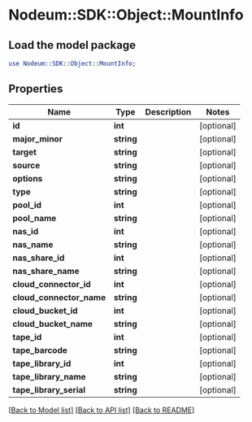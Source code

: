 # Nodeum::SDK::Object::MountInfo

## Load the model package
```perl
use Nodeum::SDK::Object::MountInfo;
```

## Properties
Name | Type | Description | Notes
------------ | ------------- | ------------- | -------------
**id** | **int** |  | [optional] 
**major_minor** | **string** |  | [optional] 
**target** | **string** |  | [optional] 
**source** | **string** |  | [optional] 
**options** | **string** |  | [optional] 
**type** | **string** |  | [optional] 
**pool_id** | **int** |  | [optional] 
**pool_name** | **string** |  | [optional] 
**nas_id** | **int** |  | [optional] 
**nas_name** | **string** |  | [optional] 
**nas_share_id** | **int** |  | [optional] 
**nas_share_name** | **string** |  | [optional] 
**cloud_connector_id** | **int** |  | [optional] 
**cloud_connector_name** | **string** |  | [optional] 
**cloud_bucket_id** | **int** |  | [optional] 
**cloud_bucket_name** | **string** |  | [optional] 
**tape_id** | **int** |  | [optional] 
**tape_barcode** | **string** |  | [optional] 
**tape_library_id** | **int** |  | [optional] 
**tape_library_name** | **string** |  | [optional] 
**tape_library_serial** | **string** |  | [optional] 

[[Back to Model list]](../README.md#documentation-for-models) [[Back to API list]](../README.md#documentation-for-api-endpoints) [[Back to README]](../README.md)


